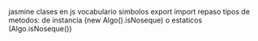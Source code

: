 jasmine
clases en js
vocabulario
simbolos 
export import
repaso
tipos de metodos: de instancia (new Algo().isNoseque) o estaticos (Algo.isNoseque())
